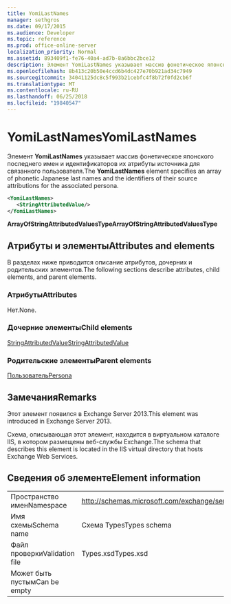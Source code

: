 ```yaml
---
title: YomiLastNames
manager: sethgros
ms.date: 09/17/2015
ms.audience: Developer
ms.topic: reference
ms.prod: office-online-server
localization_priority: Normal
ms.assetid: 893409f1-fe76-40a4-ad7b-8a6bbc2bce12
description: Элемент YomiLastNames указывает массив фонетическое японского последнего имен и идентификаторов их атрибуты источника для связанного пользователя.
ms.openlocfilehash: 8b413c20b50e4ccd6b4dc427e70b921ad34c7949
ms.sourcegitcommit: 34041125dc8c5f993b21cebfc4f8b72f0fd2cb6f
ms.translationtype: MT
ms.contentlocale: ru-RU
ms.lasthandoff: 06/25/2018
ms.locfileid: "19840547"
---
```

# <a name="yomilastnames"></a><span data-ttu-id="5c221-103">YomiLastNames</span><span class="sxs-lookup"><span data-stu-id="5c221-103">YomiLastNames</span></span>

<span data-ttu-id="5c221-104">Элемент **YomiLastNames** указывает массив фонетическое японского последнего имен и идентификаторов их атрибуты источника для связанного пользователя.</span><span class="sxs-lookup"><span data-stu-id="5c221-104">The **YomiLastNames** element specifies an array of phonetic Japanese last names and the identifiers of their source attributions for the associated persona.</span></span> 
  
```XML
<YomiLastNames>
   <StringAttributedValue/>
</YomiLastNames>
```

 <span data-ttu-id="5c221-105">**ArrayOfStringAttributedValuesType**</span><span class="sxs-lookup"><span data-stu-id="5c221-105">**ArrayOfStringAttributedValuesType**</span></span>
## <a name="attributes-and-elements"></a><span data-ttu-id="5c221-106">Атрибуты и элементы</span><span class="sxs-lookup"><span data-stu-id="5c221-106">Attributes and elements</span></span>

<span data-ttu-id="5c221-107">В разделах ниже приводится описание атрибутов, дочерних и родительских элементов.</span><span class="sxs-lookup"><span data-stu-id="5c221-107">The following sections describe attributes, child elements, and parent elements.</span></span>
  
### <a name="attributes"></a><span data-ttu-id="5c221-108">Атрибуты</span><span class="sxs-lookup"><span data-stu-id="5c221-108">Attributes</span></span>

<span data-ttu-id="5c221-109">Нет.</span><span class="sxs-lookup"><span data-stu-id="5c221-109">None.</span></span>
  
### <a name="child-elements"></a><span data-ttu-id="5c221-110">Дочерние элементы</span><span class="sxs-lookup"><span data-stu-id="5c221-110">Child elements</span></span>

[<span data-ttu-id="5c221-111">StringAttributedValue</span><span class="sxs-lookup"><span data-stu-id="5c221-111">StringAttributedValue</span></span>](stringattributedvalue.md)
  
### <a name="parent-elements"></a><span data-ttu-id="5c221-112">Родительские элементы</span><span class="sxs-lookup"><span data-stu-id="5c221-112">Parent elements</span></span>

[<span data-ttu-id="5c221-113">Пользователь</span><span class="sxs-lookup"><span data-stu-id="5c221-113">Persona</span></span>](persona.md)
  
## <a name="remarks"></a><span data-ttu-id="5c221-114">Замечания</span><span class="sxs-lookup"><span data-stu-id="5c221-114">Remarks</span></span>

<span data-ttu-id="5c221-115">Этот элемент появился в Exchange Server 2013.</span><span class="sxs-lookup"><span data-stu-id="5c221-115">This element was introduced in Exchange Server 2013.</span></span>
  
<span data-ttu-id="5c221-116">Схема, описывающая этот элемент, находится в виртуальном каталоге IIS, в котором размещены веб-службы Exchange.</span><span class="sxs-lookup"><span data-stu-id="5c221-116">The schema that describes this element is located in the IIS virtual directory that hosts Exchange Web Services.</span></span>
  
## <a name="element-information"></a><span data-ttu-id="5c221-117">Сведения об элементе</span><span class="sxs-lookup"><span data-stu-id="5c221-117">Element information</span></span>

|||
|:-----|:-----|
|<span data-ttu-id="5c221-118">Пространство имен</span><span class="sxs-lookup"><span data-stu-id="5c221-118">Namespace</span></span>  <br/> |http://schemas.microsoft.com/exchange/services/2006/types  <br/> |
|<span data-ttu-id="5c221-119">Имя схемы</span><span class="sxs-lookup"><span data-stu-id="5c221-119">Schema name</span></span>  <br/> |<span data-ttu-id="5c221-120">Схема Types</span><span class="sxs-lookup"><span data-stu-id="5c221-120">Types schema</span></span>  <br/> |
|<span data-ttu-id="5c221-121">Файл проверки</span><span class="sxs-lookup"><span data-stu-id="5c221-121">Validation file</span></span>  <br/> |<span data-ttu-id="5c221-122">Types.xsd</span><span class="sxs-lookup"><span data-stu-id="5c221-122">Types.xsd</span></span>  <br/> |
|<span data-ttu-id="5c221-123">Может быть пустым</span><span class="sxs-lookup"><span data-stu-id="5c221-123">Can be empty</span></span>  <br/> ||
   

